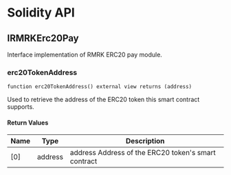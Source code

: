 # Solidity API

## IRMRKErc20Pay

Interface implementation of RMRK ERC20 pay module.

### erc20TokenAddress

```solidity
function erc20TokenAddress() external view returns (address)
```

Used to retrieve the address of the ERC20 token this smart contract supports.

#### Return Values

| Name | Type | Description |
| ---- | ---- | ----------- |
| [0] | address | address Address of the ERC20 token's smart contract |

